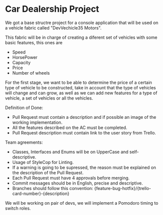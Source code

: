 # Car Dealership Project

We got a base structre project for a console application that will be used on a vehicle fabric called "DevVechicle35 Motors".

This fabric will be in charge of creating a diferent set of vehicles with some basic features, this ones are
- Speed
- HorsePower
- Capacity
- Price
- Number of wheels

For the first stage, we want to be able to determine the price of a certain type of vehicle to be constructed, take in account that the type of vehicles will change and can grow, as well as we can add new features for a type of vehicle, a set of vehicles or all the vehicles.

Definition of Done:
- Pull Request must contain a description and if possible an image of the working implementation.
- All the features described on the AC must be completed.
- Pull Request description must contain link to the user story from Trello.

Team agreements:
- Classes, Interfaces and Enums will be on UpperCase and self-descriptive.
- Usage of StyleCop for Linting.
- If a warning is going to be supressed, the reason must be explained on the description of the Pull Request.
- Each Pull Request must have 4 approvals before merging.
- Commit messages should be in English, precise and descriptive.
- Branches should follow this convention: {feature-bug-hotfix}/{trello-card-number}-{description}

We will be working on pair of devs, we will implement a Pomodoro timing to switch roles.

